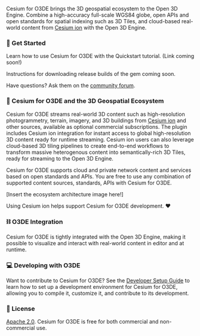 <!--
Decide on a logo to put here
[![Cesium for O3DE Logo](link-to-image)]
-->

Cesium for O3DE brings the 3D geospatial ecosystem to the Open 3D Engine. Combine a high-accuracy full-scale WGS84 globe, open APIs and open standards for spatial indexing such as 3D Tiles, and cloud-based real-world content from [Cesium ion](https://cesium.com/cesium-ion) with the Open 3D Engine.

### :rocket: Get Started

Learn how to use Cesium for O3DE with the Quickstart tutorial. (Link coming soon!) 

Instructions for downloading release builds of the gem coming soon.

Have questions? Ask them on the [community forum](https://community.cesium.com).


### :house_with_garden: Cesium for O3DE and the 3D Geospatial Ecosystem

Cesium for O3DE streams real-world 3D content such as high-resolution photogrammetry, terrain, imagery, and 3D buildings from [Cesium ion](https://cesium.com/cesium-ion) and other sources, available as optional commercial subscriptions. The plugin includes Cesium ion integration for instant access to global high-resolution 3D content ready for runtime streaming. Cesium ion users can also leverage cloud-based 3D tiling pipelines to create end-to-end workflows to transform massive heterogenous content into semantically-rich 3D Tiles, ready for streaming to the Open 3D Engine.

Cesium for O3DE supports cloud and private network content and services based on open standards and APIs. You are free to use any combination of supported content sources, standards, APIs with Cesium for O3DE.

[Insert the ecosystem architecture image here!]

Using Cesium ion helps support Cesium for O3DE development. :heart:

### :chains: O3DE Integration

Cesium for O3DE is tightly integrated with the Open 3D Engine, making it possible to visualize and interact with real-world content in editor and at runtime. 

### :computer: Developing with O3DE

Want to contribute to Cesium for O3DE? See the [Developer Setup Guide](Documentation/developer-setup.md) to learn how to set up a development environment for Cesium for O3DE, allowing you to compile it, customize it, and contribute to its development.


### :green_book: License

[Apache 2.0](http://www.apache.org/licenses/LICENSE-2.0.html). Cesium for O3DE is free for both commercial and non-commercial use.

